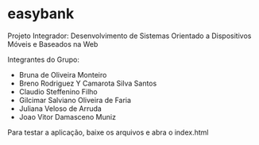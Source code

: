 # easybank
Projeto Integrador: Desenvolvimento de Sistemas Orientado a Dispositivos Móveis e Baseados na Web

Integrantes do Grupo:
* Bruna de Oliveira Monteiro
* Breno Rodriguez Y Camarota Silva Santos
* Claudio Steffenino Filho
* Gilcimar Salviano Oliveira de Faria
* Juliana Veloso de Arruda
* Joao Vitor Damasceno Muniz

Para testar a aplicação, baixe os arquivos e abra o index.html
